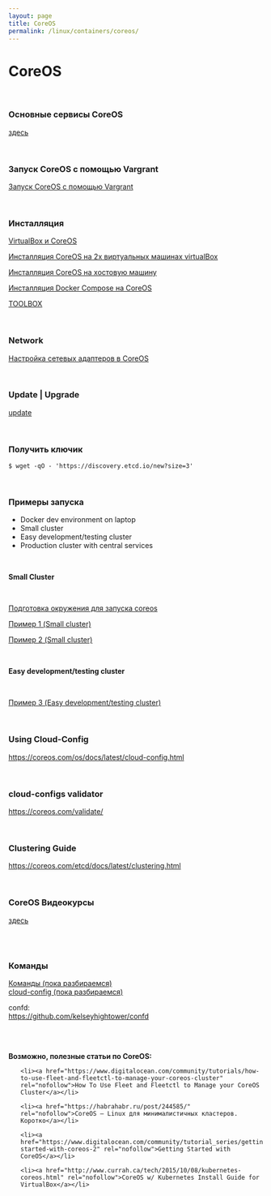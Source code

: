 ```yaml
---
layout: page
title: CoreOS
permalink: /linux/containers/coreos/
---
```


# CoreOS

<br/>

### Основные сервисы CoreOS

[здесь](/linux/containers/coreos/services/)

<br/>

### Запуск CoreOS с помощью Vargrant

[Запуск CoreOS с помощью Vargrant](/linux/containers/coreos/vagrant-coreos/)

<br/>

### Инсталляция

[VirtualBox и CoreOS](/linux/containers/coreos/install/virtualbox-coreos/)

[Инсталляция CoreOS на 2х виртуальных машинах virtualBox](/linux/containers/coreos/install/virtualbox-coreos-2-machines/)

[Инсталляция CoreOS на хостовую машину](/linux/containers/coreos/install/on-host-machine/)

[Инсталляция Docker Compose на CoreOS](/linux/containers/coreos/install/docker-compose/)

<!-- [Инсталляция Python на CoreOS](https://github.com/sysadm-ru/python-on-coreos/blob/master/install-python-on-coreos.sh) -->

[TOOLBOX](/linux/containers/coreos/toolbox/)

<br/>

### Network

[Настройка сетевых адаптеров в CoreOS](/linux/containers/coreos/network/)

<br/>

### Update | Upgrade

[update](/linux/containers/coreos/update/)

<br/>

### Получить ключик

    $ wget -qO - 'https://discovery.etcd.io/new?size=3'

<!-- /	#	ip	-4	addr	|	grep	inet -->

<br/>

### Примеры запуска


-   Docker dev environment on laptop
-   Small cluster
-   Easy development/testing cluster
-   Production cluster with central services

<br/>

**Small Cluster**

<br/>

[Подготовка окружения для запуска coreos](/linux/containers/coreos/example/env/)

[Пример 1 (Small cluster)](/linux/containers/coreos/example/01/)

[Пример 2 (Small cluster)](/linux/containers/coreos/example/02/)

<br/>

**Easy development/testing cluster**

<br/>


[Пример 3 (Easy development/testing cluster)](/linux/containers/coreos/example/03/)

<br/>

### Using Cloud-Config

https://coreos.com/os/docs/latest/cloud-config.html

<br/>

### cloud-configs validator

https://coreos.com/validate/

<br/>

### Clustering Guide

https://coreos.com/etcd/docs/latest/clustering.html

<br/>

### CoreOS Видеокурсы

[здесь](/linux/containers/coreos/video-courses/)

<br/>
<br/>

### Команды

[Команды (пока разбираемся)](/linux/containers/coreos/commands/)  
[cloud-config (пока разбираемся)](/linux/containers/coreos/cloud-config/)

confd:  
https://github.com/kelseyhightower/confd

<br/><br/>

**Возможно, полезные статьи по CoreOS:**

<ul>

    <li><a href="https://www.digitalocean.com/community/tutorials/how-to-use-fleet-and-fleetctl-to-manage-your-coreos-cluster" rel="nofollow">How To Use Fleet and Fleetctl to Manage your CoreOS Cluster</a></li>

    <li><a href="https://habrahabr.ru/post/244585/" rel="nofollow">CoreOS — Linux для минималистичных кластеров. Коротко</a></li>

    <li><a href="https://www.digitalocean.com/community/tutorial_series/getting-started-with-coreos-2" rel="nofollow">Getting Started with CoreOS</a></li>

    <li><a href="http://www.currah.ca/tech/2015/10/08/kubernetes-coreos.html" rel="nofollow">CoreOS w/ Kubernetes Install Guide for VirtualBox</a></li>

</ul>
